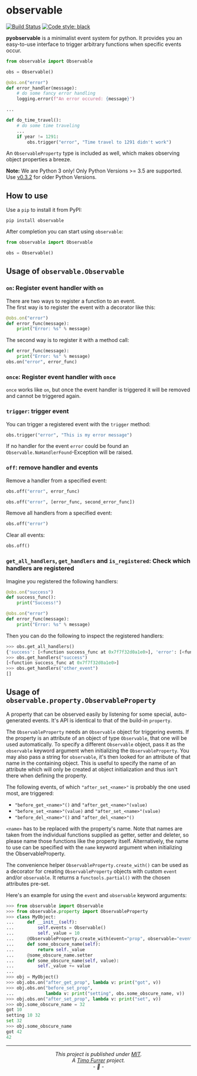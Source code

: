 # observable

[![Build Status](https://travis-ci.com/timofurrer/observable.svg?branch=master)](https://travis-ci.com/timofurrer/observable)
[![Code style: black](https://img.shields.io/badge/code%20style-black-000000.svg)](https://github.com/ambv/black)

**pyobservable** is a minimalist event system for python. It provides you an easy-to-use interface to trigger arbitrary functions when specific events occur.

```python
from observable import Observable

obs = Observable()

@obs.on("error")
def error_handler(message):
    # do some fancy error handling
    logging.error(f"An error occured: {message}")

...

def do_time_travel():
    # do some time traveling
    ...
    if year != 1291:
        obs.trigger("error", "Time travel to 1291 didn't work")
```

An ``ObservableProperty`` type is included as well, which makes observing
object properties a breeze.

**Note:** We are Python 3 only! Only Python Versions >= 3.5 are supported. Use [v0.3.2](https://pypi.org/project/observable/0.3.2/) for older Python Versions.


## How to use

Use a `pip` to install it from PyPI:

    pip install observable

After completion you can start using `observable`:

```python
from observable import Observable

obs = Observable()
```


## Usage of ``observable.Observable``

### `on`: Register event handler with `on`
There are two ways to register a function to an event.<br />
The first way is to register the event with a decorator like this:

```python
@obs.on("error")
def error_func(message):
    print("Error: %s" % message)
```

The second way is to register it with a method call:

```python
def error_func(message):
    print("Error: %s" % message)
obs.on("error", error_func)
```

### `once`: Register event handler with `once`
`once` works like `on`, but once the event handler is triggered it will be removed and cannot be triggered again.

### `trigger`: trigger event
You can trigger a registered event with the `trigger` method:

```python
obs.trigger("error", "This is my error message")
```

If no handler for the event `error` could be found an `Observable.NoHandlerFound`-Exception will be raised.

### `off`: remove handler and events
Remove a handler from a specified event:

```python
obs.off("error", error_func)
```

```python
obs.off("error", [error_func, second_error_func])
```

Remove all handlers from a specified event:

```python
obs.off("error")
```

Clear all events:

```python
obs.off()
```

### `get_all_handlers`, `get_handlers` and `is_registered`: Check which handlers are registered
Imagine you registered the following handlers:

```python
@obs.on("success")
def success_func():
    print("Success!")

@obs.on("error")
def error_func(message):
    print("Error: %s" % message)
```

Then you can do the following to inspect the registered handlers:
```python
>>> obs.get_all_handlers()
{'success': [<function success_func at 0x7f7f32d0a1e0>], 'error': [<function error_func at 0x7f7f32d0a268>]}
>>> obs.get_handlers("success")
[<function success_func at 0x7f7f32d0a1e0>]
>>> obs.get_handlers("other_event")
[]
```


## Usage of ``observable.property.ObservableProperty``

A property that can be observed easily by listening for some special,
auto-generated events. It's API is identical to that of the build-in
``property``.

The ``ObservableProperty`` needs an ``Observable`` object for
triggering events. If the property is an attribute of an object of
type ``Observable``, that one will be used automatically. To specify a
different ``Observable`` object, pass it as the ``observable`` keyword
argument when initializing the ``ObservableProperty``. You may also pass
a string for ``observable``, it's then looked for an attribute of that
name in the containing object. This is useful to specify the name of an
attribute which will only be created at object initialization and thus
isn't there when defining the property.

The following events, of which ``"after_set_<name>"`` is probably the
one used most, are triggered:

* ``"before_get_<name>"()`` and ``"after_get_<name>"(value)``
* ``"before_set_<name>"(value)`` and ``"after_set_<name>"(value)``
* ``"before_del_<name>"()`` and ``"after_del_<name>"()``

``<name>`` has to be replaced with the property's name. Note that names
are taken from the individual functions supplied as getter, setter and
deleter, so please name those functions like the property itself.
Alternatively, the name to use can be specified with the ``name``
keyword argument when initializing the ObservableProperty.

The convenience helper ``ObservableProperty.create_with()`` can be used
as a decorator for creating ``ObservableProperty`` objects with custom
``event`` and/or ``observable``. It returns a ``functools.partial()``
with the chosen attributes pre-set.

Here's an example for using the ``event`` and ``observable`` keyword
arguments:

```python
>>> from observable import Observable
>>> from observable.property import ObservableProperty
>>> class MyObject:
...     def __init__(self):
...         self.events = Observable()
...         self._value = 10
...     @ObservableProperty.create_with(event="prop", observable="events")
...     def some_obscure_name(self):
...         return self._value
...     @some_obscure_name.setter
...     def some_obscure_name(self, value):
...         self._value += value
...
>>> obj = MyObject()
>>> obj.obs.on("after_get_prop", lambda v: print("got", v))
>>> obj.obs.on("before_set_prop",
...            lambda v: print("setting", obs.some_obscure_name, v))
>>> obj.obs.on("after_set_prop", lambda v: print("set", v))
>>> obj.some_obscure_name = 32
got 10
setting 10 32
set 32
>>> obj.some_obscure_name
got 42
42
```


***

*<p align="center">This project is published under [MIT](LICENSE).<br>A [Timo Furrer](https://tuxtimo.me) project.<br>- :tada: -</p>*
